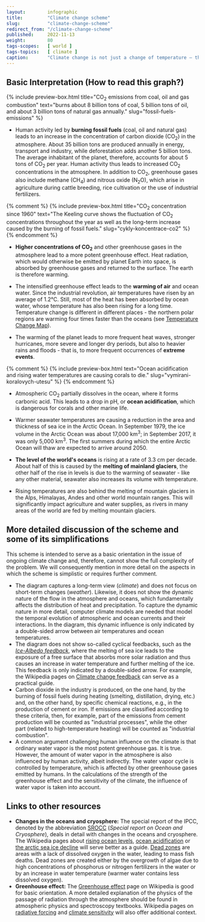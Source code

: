 ```yaml
---
layout:        infographic
title:         "Climate change scheme"
slug:          "climate-change-scheme"
redirect_from: "/climate-change-scheme"
published:     2022-11-13
weight:        80
tags-scopes:   [ world ]
tags-topics:   [ climate ]
caption:       "Climate change is not just a change of temperature – this umbrella term covers several interrelated phenomena. The change of one factor (e.g., higher concentrations of CO<sub>2</sub> in the atmosphere) results in a long causal chain."
---
```


## Basic Interpretation (How to read this graph?)

{% include preview-box.html
    title="CO<sub>2</sub> emissions from coal, oil and gas combustion"
    text="burns about 8 billion tons of coal, 5 billion tons of oil, and about 3 billion tons of natural gas annually."
    slug="fossil-fuels-emissions"
%}

* Human activity led by **burning fossil fuels** (coal, oil and natural gas) leads to an increase in the concentration of carbon dioxide (CO<sub>2</sub>) in the atmosphere. About 35 billion tons are produced annually in energy, transport and industry, while deforestation adds another 5 billion tons. The average inhabitant of the planet, therefore, accounts for about 5 tons of CO<sub>2</sub> per year. Human activity thus leads to increased CO<sub>2</sub> concentrations in the atmosphere<!--  (see [Cycles of CO<sub>2</sub> and O<sub>2</sub> concentrations in the atmosphere](/infografiky/cykly-koncentrace-co2))-->. In addition to CO<sub>2</sub>, greenhouse gases also include methane (CH<sub>4</sub>) and nitrous oxide (N<sub>2</sub>O), which arise in agriculture during cattle breeding, rice cultivation or the use of industrial fertilizers.

{% comment %}
{% include preview-box.html
    title="CO<sub>2</sub> concentration since 1960"
    text="The Keeling curve shows the fluctuation of CO<sub>2</sub> concentrations throughout the year as well as the long-term increase caused by the burning of fossil fuels."
    slug="cykly-koncentrace-co2"
%}
{% endcomment %}

* **Higher concentrations of CO<sub>2</sub>** and other greenhouse gases in the atmosphere lead to a more potent greenhouse effect. Heat radiation, which would otherwise be emitted by planet Earth into space, is absorbed by greenhouse gases and returned to the surface. The earth is therefore warming.

* The intensified greenhouse effect leads to the **warming of air** and ocean water. Since the industrial revolution, air temperatures have risen by an average of 1.2°C. Still, most of the heat has been absorbed by ocean water, whose temperature has also been rising for a long time. Temperature change is different in different places - the northern polar regions are warming four times faster than the oceans (see [Temperature Change Map](/infographics/map-temperature-change)).

* The warming of the planet leads to more frequent heat waves, stronger hurricanes, more severe and longer dry periods, but also to heavier rains and floods - that is, to more frequent occurrences of **extreme events**.

{% comment %}
{% include preview-box.html
    text="Ocean acidification and rising water temperatures are causing corals to die."
    slug="vymirani-koralovych-utesu"
%}
{% endcomment %}

* Atmospheric CO<sub>2</sub> partially dissolves in the ocean, where it forms carbonic acid. This leads to a drop in pH, or **ocean acidification**, which is dangerous for corals and other marine life.

* Warmer seawater temperatures are causing a reduction in the area and thickness of sea ice in the Arctic Ocean. In September 1979, the ice volume in the Arctic Ocean was about 17,000 km<sup>3</sup>; in September 2017, it was only 5,000 km<sup>3</sup>. The first summers during which the entire Arctic Ocean will thaw are expected to arrive around 2050.

* **The level of the world's oceans** is rising at a rate of 3.3 cm per decade. About half of this is caused by the **melting of mainland glaciers**, the other half of the rise in levels is due to the warming of seawater - like any other material, seawater also increases its volume with temperature.

* Rising temperatures are also behind the melting of mountain glaciers in the Alps, Himalayas, Andes and other world mountain ranges. This will significantly impact agriculture and water supplies, as rivers in many areas of the world are fed by melting mountain glaciers.

## More detailed discussion of the scheme and some of its simplifications

This scheme is intended to serve as a basic orientation in the issue of ongoing climate change and, therefore, cannot show the full complexity of the problem. We will consequently mention in more detail on the aspects in which the scheme is simplistic or requires further comment.

* The diagram captures a long-term view (*climate*) and does not focus on short-term changes (*weather*). Likewise, it does not show the dynamic nature of the flow in the atmosphere and oceans, which fundamentally affects the distribution of heat and precipitation. To capture the dynamic nature in more detail, computer climate models are needed that model the temporal evolution of atmospheric and ocean currents and their interactions. In the diagram, this dynamic influence is only indicated by a double-sided arrow between air temperatures and ocean temperatures.
* The diagram does not show so-called cyclical feedbacks, such as the [*Ice-Albedo feedback*](https://en.wikipedia.org/wiki/Ice%E2%80%93albedo_feedback), where the melting of sea ice leads to the exposure of a free surface that absorbs more solar radiation and thus causes an increase in water temperature and further melting of the ice. This feedback is only indicated by a double-sided arrow. For example, the Wikipedia pages on [Climate change feedback](https://en.wikipedia.org/wiki/Climate_change_feedback) can serve as a practical guide.
* Carbon dioxide in the industry is produced, on the one hand, by the burning of fossil fuels during heating (smelting, distillation, drying, etc.) and, on the other hand, by specific chemical reactions, e.g., in the production of cement or iron. If emissions are classified according to these criteria, then, for example, part of the emissions from cement production will be counted as "industrial processes", while the other part (related to high-temperature heating) will be counted as "industrial combustion".
* A common argument challenging human influence on the climate is that ordinary water vapor is the most potent greenhouse gas. It is true. However, the amount of water vapor in the atmosphere is also influenced by human activity, albeit indirectly. The water vapor cycle is controlled by temperature, which is affected by other greenhouse gases emitted by humans. In the calculations of the strength of the greenhouse effect and the sensitivity of the climate, the influence of water vapor is taken into account.

## Links to other resources

* **Changes in the oceans and cryosphere:** The special report of the IPCC, denoted by the abbreviation [SROCC](https://www.ipcc.ch/srocc/) (*Special report on Ocean and Cryosphere*), deals in detail with changes in the oceans and cryosphere. The Wikipedia pages about [rising ocean levels](https://en.wikipedia.org/wiki/Sea_level_rise), [ocean acidification](https://en.wikipedia.org/wiki/Ocean_acidification) or [the arctic sea ice decline](https://en.wikipedia.org/wiki/Arctic_sea_ice_decline) will serve better as a guide. [Dead zones](https://en.wikipedia.org/wiki/Dead_zone_(ecology)) are areas with a lack of dissolved oxygen in the water, leading to mass fish deaths. Dead zones are created either by the overgrowth of algae due to high concentrations of phosphorus or nitrogen fertilizers in the water or by an increase in water temperature (warmer water contains less dissolved oxygen).
* **Greenhouse effect:** The [Greenhouse effect](https://en.wikipedia.org/wiki/Greenhouse_effect) page on Wikipedia is good for basic orientation. A more detailed explanation of the physics of the passage of radiation through the atmosphere should be found in atmospheric physics and spectroscopy textbooks. Wikipedia pages on [radiative forcing](https://en.wikipedia.org/wiki/Radiative_forcing) and [climate sensitivity](https://en.wikipedia.org/wiki/Climate_sensitivity) will also offer additional context.
